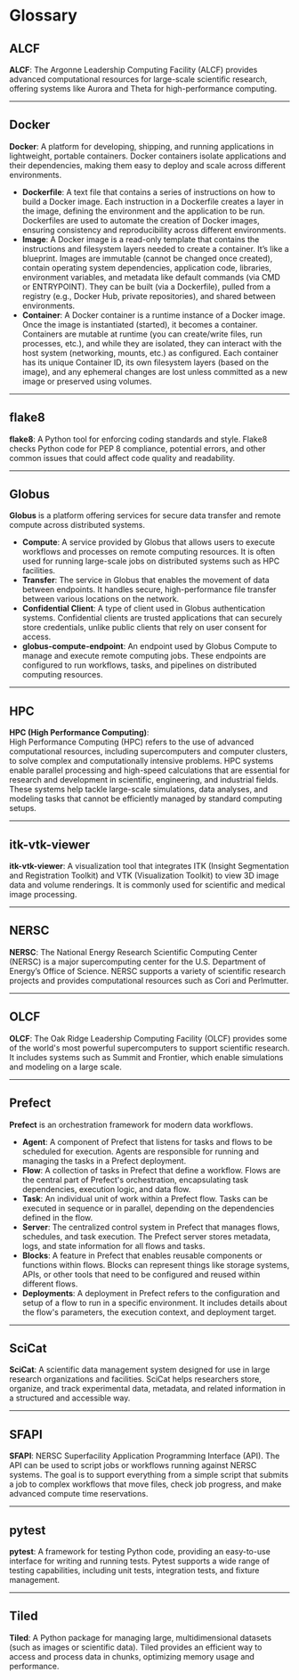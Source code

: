 # Glossary

## ALCF
**ALCF**: The Argonne Leadership Computing Facility (ALCF) provides advanced computational resources for large-scale scientific research, offering systems like Aurora and Theta for high-performance computing.

---

## Docker
**Docker**: A platform for developing, shipping, and running applications in lightweight, portable containers. Docker containers isolate applications and their dependencies, making them easy to deploy and scale across different environments.

- **Dockerfile**: A text file that contains a series of instructions on how to build a Docker image. Each instruction in a Dockerfile creates a layer in the image, defining the environment and the application to be run. Dockerfiles are used to automate the creation of Docker images, ensuring consistency and reproducibility across different environments.
- **Image**: A Docker image is a read-only template that contains the instructions and filesystem layers needed to create a container. It’s like a blueprint. Images are immutable (cannot be changed once created), contain operating system dependencies, application code, libraries, environment variables, and metadata like default commands (via CMD or ENTRYPOINT). They can be built (via a Dockerfile), pulled from a registry (e.g., Docker Hub, private repositories), and shared between environments.
- **Container**: A Docker container is a runtime instance of a Docker image. Once the image is instantiated (started), it becomes a container. Containers are mutable at runtime (you can create/write files, run processes, etc.), and while they are isolated, they can interact with the host system (networking, mounts, etc.) as configured. Each container has its unique Container ID, its own filesystem layers (based on the image), and any ephemeral changes are lost unless committed as a new image or preserved using volumes.

---

## flake8
**flake8**: A Python tool for enforcing coding standards and style. Flake8 checks Python code for PEP 8 compliance, potential errors, and other common issues that could affect code quality and readability.

---

## Globus
**Globus** is a platform offering services for secure data transfer and remote compute across distributed systems.

- **Compute**: A service provided by Globus that allows users to execute workflows and processes on remote computing resources. It is often used for running large-scale jobs on distributed systems such as HPC facilities.
- **Transfer**: The service in Globus that enables the movement of data between endpoints. It handles secure, high-performance file transfer between various locations on the network.
- **Confidential Client**: A type of client used in Globus authentication systems. Confidential clients are trusted applications that can securely store credentials, unlike public clients that rely on user consent for access.
- **globus-compute-endpoint**: An endpoint used by Globus Compute to manage and execute remote computing jobs. These endpoints are configured to run workflows, tasks, and pipelines on distributed computing resources.

---

## HPC
**HPC (High Performance Computing)**:  
High Performance Computing (HPC) refers to the use of advanced computational resources, including supercomputers and computer clusters, to solve complex and computationally intensive problems. HPC systems enable parallel processing and high-speed calculations that are essential for research and development in scientific, engineering, and industrial fields. These systems help tackle large-scale simulations, data analyses, and modeling tasks that cannot be efficiently managed by standard computing setups.

---

## itk-vtk-viewer
**itk-vtk-viewer**: A visualization tool that integrates ITK (Insight Segmentation and Registration Toolkit) and VTK (Visualization Toolkit) to view 3D image data and volume renderings. It is commonly used for scientific and medical image processing.

---

## NERSC
**NERSC**: The National Energy Research Scientific Computing Center (NERSC) is a major supercomputing center for the U.S. Department of Energy’s Office of Science. NERSC supports a variety of scientific research projects and provides computational resources such as Cori and Perlmutter.

---

## OLCF
**OLCF**: The Oak Ridge Leadership Computing Facility (OLCF) provides some of the world's most powerful supercomputers to support scientific research. It includes systems such as Summit and Frontier, which enable simulations and modeling on a large scale.

---

## Prefect
**Prefect** is an orchestration framework for modern data workflows.

- **Agent**: A component of Prefect that listens for tasks and flows to be scheduled for execution. Agents are responsible for running and managing the tasks in a Prefect deployment.
- **Flow**: A collection of tasks in Prefect that define a workflow. Flows are the central part of Prefect's orchestration, encapsulating task dependencies, execution logic, and data flow.
- **Task**: An individual unit of work within a Prefect flow. Tasks can be executed in sequence or in parallel, depending on the dependencies defined in the flow.
- **Server**: The centralized control system in Prefect that manages flows, schedules, and task execution. The Prefect server stores metadata, logs, and state information for all flows and tasks.
- **Blocks**: A feature in Prefect that enables reusable components or functions within flows. Blocks can represent things like storage systems, APIs, or other tools that need to be configured and reused within different flows.
- **Deployments**: A deployment in Prefect refers to the configuration and setup of a flow to run in a specific environment. It includes details about the flow's parameters, the execution context, and deployment target.

---

## SciCat
**SciCat**: A scientific data management system designed for use in large research organizations and facilities. SciCat helps researchers store, organize, and track experimental data, metadata, and related information in a structured and accessible way.

---

## SFAPI
**SFAPI**: NERSC Superfacility Application Programming Interface (API). The API can be used to script jobs or workflows running against NERSC systems. The goal is to support everything from a simple script that submits a job to complex workflows that move files, check job progress, and make advanced compute time reservations.

---

## pytest
**pytest**: A framework for testing Python code, providing an easy-to-use interface for writing and running tests. Pytest supports a wide range of testing capabilities, including unit tests, integration tests, and fixture management.

---

## Tiled
**Tiled**: A Python package for managing large, multidimensional datasets (such as images or scientific data). Tiled provides an efficient way to access and process data in chunks, optimizing memory usage and performance.
